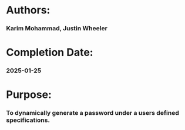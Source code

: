 # Authors: 
### Karim Mohammad, Justin Wheeler
# Completion Date: 
### 2025-01-25
# Purpose: 
### To dynamically generate a password under a users defined specifications.